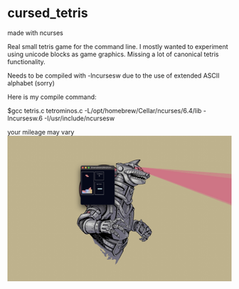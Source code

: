 # cursed_tetris
made with ncurses

Real small tetris game for the command line. I mostly wanted to experiment using unicode blocks as game graphics. Missing a lot of canonical tetris functionality.

Needs to be compiled with -lncursesw due to the use of extended ASCII alphabet (sorry)

Here is my compile command:

$gcc tetris.c tetrominos.c -L/opt/homebrew/Cellar/ncurses/6.4/lib -lncursesw.6 -I/usr/include/ncursesw

your mileage may vary
<img src="./inAction.png"/>
